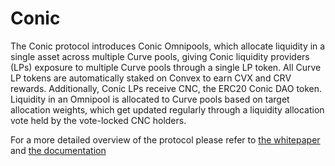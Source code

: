 # Conic

The Conic protocol introduces Conic Omnipools, which allocate liquidity in a single asset across multiple Curve pools, giving Conic liquidity providers (LPs) exposure to multiple Curve pools through a single LP token. All Curve LP tokens are automatically staked on Convex to earn CVX and CRV rewards. Additionally, Conic LPs receive CNC, the ERC20 Conic DAO token. Liquidity in an Omnipool is allocated to Curve pools based on target allocation weights, which get updated regularly through a liquidity allocation vote held by the vote-locked CNC holders.

For a more detailed overview of the protocol please refer to [the whitepaper](https://conic.finance/whitepaper.pdf) and [the documentation](https://docs.conic.finance/conic-finance/)
